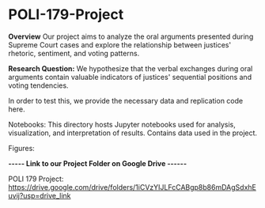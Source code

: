 # POLI-179-Project

**Overview**
Our project aims to analyze the oral arguments presented during Supreme Court cases and explore the relationship between justices' rhetoric, sentiment, and voting patterns. 

**Research Question:** We hypothesize that the verbal exchanges during oral arguments contain valuable indicators of justices' sequential positions and voting tendencies.

In order to test this, we provide the necessary data and replication code here. 


Notebooks: This directory hosts Jupyter notebooks used for analysis, visualization, and interpretation of results. Contains data used in the project. 

Figures: 



**----- Link to our Project Folder on Google Drive ------**

POLI 179 Project:  https://drive.google.com/drive/folders/1iCVzYIJLFcCABgp8b86mDAgSdxhEuvij?usp=drive_link 
